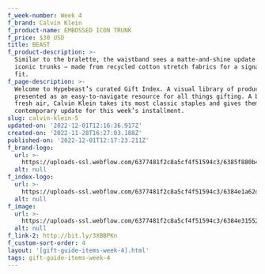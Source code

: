 ```yaml
---
f_week-number: Week 4
f_brand: Calvin Klein
f_product-name: EMBOSSED ICON TRUNK
f_price: $30 USD
title: BEAST
f_product-description: >-
  Similar to the bralette, the waistband sees a matte-and-shine update on the
  iconic trunks – made from recycled cotton stretch fabrics for a signature snug
  fit.
f_page-description: >-
  Welcome to Hypebeast’s curated Gift Index. A visual library of products is
  presented as an easy-to-navigate resource for all things gifting. A breath of
  fresh air, Calvin Klein takes its most classic staples and gives them a
  contemporary update for this week’s installment.
slug: calvin-klein-5
updated-on: '2022-12-01T12:16:36.917Z'
created-on: '2022-11-28T16:27:03.188Z'
published-on: '2022-12-01T12:17:23.211Z'
f_brand-logo:
  url: >-
    https://uploads-ssl.webflow.com/6377481f2c8a5cf4f51594c3/6385f880b497bcdde254cd11_WEEK_04_CK_INDEX_LOGO-WHITE.png
  alt: null
f_index-logo:
  url: >-
    https://uploads-ssl.webflow.com/6377481f2c8a5cf4f51594c3/6384e1a62ddca7b590685d30_WEEK_03_HYPEBEAST_PARTNER_LOGO.svg
  alt: null
f_image:
  url: >-
    https://uploads-ssl.webflow.com/6377481f2c8a5cf4f51594c3/6384e31552fbdde00d5ba674_CK_PRODUCT-3.png
  alt: null
f_link-2: http://bit.ly/3XBBPKn
f_custom-sort-order: 4
layout: '[gift-guide-items-week-4].html'
tags: gift-guide-items-week-4
---
```



